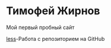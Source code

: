 

# Тимофей Жирнов
Мой первый пробный сайт 

[less](https://alews6.github.io/less/ "Эмой первый проект")-Работа с репозиторием на GitHub 
